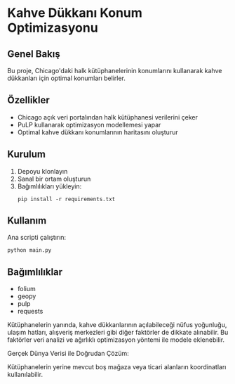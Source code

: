 # Kahve Dükkanı Konum Optimizasyonu

## Genel Bakış
Bu proje, Chicago'daki halk kütüphanelerinin konumlarını kullanarak kahve dükkanları için optimal konumları belirler.

## Özellikler
- Chicago açık veri portalından halk kütüphanesi verilerini çeker
- PuLP kullanarak optimizasyon modellemesi yapar
- Optimal kahve dükkanı konumlarının haritasını oluşturur

## Kurulum

1. Depoyu klonlayın
2. Sanal bir ortam oluşturun
3. Bağımlılıkları yükleyin:
   ```
   pip install -r requirements.txt
   ```

## Kullanım
Ana scripti çalıştırın:
```
python main.py
```

## Bağımlılıklar
- folium
- geopy
- pulp
- requests



Kütüphanelerin yanında, kahve dükkanlarının açılabileceği nüfus yoğunluğu, ulaşım hatları, alışveriş merkezleri gibi diğer faktörler de dikkate alınabilir.
Bu faktörler veri analizi ve ağırlıklı optimizasyon yöntemi ile modele eklenebilir.



Gerçek Dünya Verisi ile Doğrudan Çözüm:

Kütüphanelerin yerine mevcut boş mağaza veya ticari alanların koordinatları kullanılabilir.